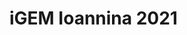 # iGEM Ioannina 2021 <!-- https://github.com/thppn/igem/blob/main/website/img/igem.gif?raw=true -->
